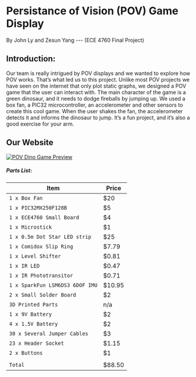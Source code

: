 # Persistance of Vision (POV) Game Display
By John Ly and Zesun Yang --- (ECE 4760 Final Project)


## Introduction:

Our team is really intrigued by POV displays and we wanted to explore how POV works. That’s what led us to this project. Unlike most POV projects we have seen on the internet that only plot static graphs, we designed a POV game that the user can interact with. The main character of the game is a green dinosaur, and it needs to dodge fireballs by jumping up. We used a box fan, a PIC32 microcontroller, an accelerometer and other sensors to create this cool game. When the user shakes the fan, the accelerometer detects it and informs the dinosaur to jump. It’s a fun project, and it’s also a good exercise for your arm.

## Our Website 
[![POV Dino Game Preview](https://github.com/JohnLy57/Persistence-of-Vision-Game-Display/blob/master/docs/img/POV%20Dino%20Game%20Splash%20Screen.png)](https://johnly57.github.io/Persistence-of-Vision-Game-Display/)


##### Parts List:

Item  | Price |
| --- | --- |
| `1 x Box Fan` |$20 |
| `1 x PIC32MX250F128B` |$5 |
| `1 x ECE4760 Small Board` |$4 |
| `1 x Microstick ` |$1 |
| `1 x 0.5m Dot Star LED strip ` | $25 |
| `1 x Comidox Slip Ring ` |$7.79 |
| `1 x Level Shifter `	|$0.81 |
| `1 x IR LED ` |$0.47 |
| `1 x IR Phototransitor ` |$0.71 |
| `1 x SparkFun LSM6DS3 6DOF IMU` |$10.95 |
| `2 x Small Solder Board ` |$2 |
| `3D Printed Parts` | n/a |
| `1 x 9V Battery ` |$2 |
| `4 x 1.5V Battery` |$2 |
| `30 x Several Jumper Cables` |$3|
| `23 x Header Socket ` |$1.15 |
| `2 x Buttons` |$1 |
|  | |
| `Total ` |$88.50 |
